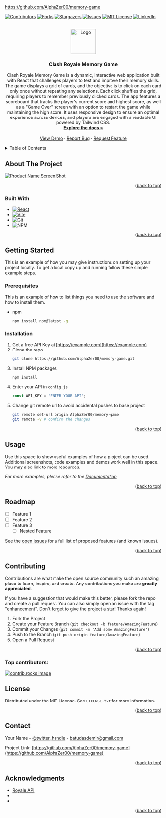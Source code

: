 https://github.com/AlphaZer00/memory-game
<a id="readme-top"></a>
<!-- PROJECT SHIELDS -->
<!--
*** I'm using markdown "reference style" links for readability.
*** Reference links are enclosed in brackets [ ] instead of parentheses ( ).
*** See the bottom of this document for the declaration of the reference variables
*** for contributors-url, forks-url, etc. This is an optional, concise syntax you may use.
*** https://www.markdownguide.org/basic-syntax/#reference-style-links
-->
[![Contributors][contributors-shield]][contributors-url]
[![Forks][forks-shield]][forks-url]
[![Stargazers][stars-shield]][stars-url]
[![Issues][issues-shield]][issues-url]
[![MIT License][license-shield]][license-url]
[![LinkedIn][linkedin-shield]][linkedin-url]



<!-- PROJECT LOGO -->
<br />
<div align="center">
  <a href="https://github.com/AlphaZer00/memory-game">
    <img src="images/logo.png" alt="Logo" width="80" height="80">
  </a>

<h3 align="center">Clash Royale Memory Game</h3>

  <p align="center">
    Clash Royale Memory Game is a dynamic, interactive web application built with React that challenges players to test and improve their memory skills. The game displays a grid of cards, and the objective is to click on each card only once without repeating any selections. Each click shuffles the grid, requiring players to remember previously clicked cards. The app features a scoreboard that tracks the player's current score and highest score, as well as a "Game Over" screen with an option to restart the game while maintaining the high score. It uses responsive design to ensure an optimal experience across devices, and players are engaged with a readable UI powered by Tailwind CSS.
    <br />
    <a href="https://github.com/AlphaZer00/memory-game"><strong>Explore the docs »</strong></a>
    <br />
    <br />
    <a href="https://github.com/AlphaZer00/memory-game">View Demo</a>
    ·
    <a href="https://github.com/AlphaZer00/memory-game/issues/new?labels=bug&template=bug-report---.md">Report Bug</a>
    ·
    <a href="https://github.com/AlphaZer00/memory-game/issues/new?labels=enhancement&template=feature-request---.md">Request Feature</a>
  </p>
</div>



<!-- TABLE OF CONTENTS -->
<details>
  <summary>Table of Contents</summary>
  <ol>
    <li>
      <a href="#about-the-project">About The Project</a>
      <ul>
        <li><a href="#built-with">Built With</a></li>
      </ul>
    </li>
    <li>
      <a href="#getting-started">Getting Started</a>
      <ul>
        <li><a href="#prerequisites">Prerequisites</a></li>
        <li><a href="#installation">Installation</a></li>
      </ul>
    </li>
    <li><a href="#usage">Usage</a></li>
    <li><a href="#roadmap">Roadmap</a></li>
    <li><a href="#contributing">Contributing</a></li>
    <li><a href="#license">License</a></li>
    <li><a href="#contact">Contact</a></li>
    <li><a href="#acknowledgments">Acknowledgments</a></li>
  </ol>
</details>



<!-- ABOUT THE PROJECT -->
## About The Project

[![Product Name Screen Shot][product-screenshot]](https://example.com)

<p align="right">(<a href="#readme-top">back to top</a>)</p>



### Built With


* [![React][React.js]][React-url]
* [![Vite][Vite.dev]][Vite-url]
* ![Git](https://img.shields.io/badge/git-%23F05033.svg?style=for-the-badge&logo=git&logoColor=white)
* ![NPM](https://img.shields.io/badge/NPM-%23CB3837.svg?style=for-the-badge&logo=npm&logoColor=white)

<p align="right">(<a href="#readme-top">back to top</a>)</p>



<!-- GETTING STARTED -->
## Getting Started

This is an example of how you may give instructions on setting up your project locally.
To get a local copy up and running follow these simple example steps.

### Prerequisites

This is an example of how to list things you need to use the software and how to install them.
* npm
  ```sh
  npm install npm@latest -g
  ```

### Installation

1. Get a free API Key at [https://example.com](https://example.com)
2. Clone the repo
   ```sh
   git clone https://github.com/AlphaZer00/memory-game.git
   ```
3. Install NPM packages
   ```sh
   npm install
   ```
4. Enter your API in `config.js`
   ```js
   const API_KEY = 'ENTER YOUR API';
   ```
5. Change git remote url to avoid accidental pushes to base project
   ```sh
   git remote set-url origin AlphaZer00/memory-game
   git remote -v # confirm the changes
   ```

<p align="right">(<a href="#readme-top">back to top</a>)</p>



<!-- USAGE EXAMPLES -->
## Usage

Use this space to show useful examples of how a project can be used. Additional screenshots, code examples and demos work well in this space. You may also link to more resources.

_For more examples, please refer to the [Documentation](https://example.com)_

<p align="right">(<a href="#readme-top">back to top</a>)</p>



<!-- ROADMAP -->
## Roadmap

- [ ] Feature 1
- [ ] Feature 2
- [ ] Feature 3
    - [ ] Nested Feature

See the [open issues](https://github.com/AlphaZer00/memory-game/issues) for a full list of proposed features (and known issues).

<p align="right">(<a href="#readme-top">back to top</a>)</p>



<!-- CONTRIBUTING -->
## Contributing

Contributions are what make the open source community such an amazing place to learn, inspire, and create. Any contributions you make are **greatly appreciated**.

If you have a suggestion that would make this better, please fork the repo and create a pull request. You can also simply open an issue with the tag "enhancement".
Don't forget to give the project a star! Thanks again!

1. Fork the Project
2. Create your Feature Branch (`git checkout -b feature/AmazingFeature`)
3. Commit your Changes (`git commit -m 'Add some AmazingFeature'`)
4. Push to the Branch (`git push origin feature/AmazingFeature`)
5. Open a Pull Request

<p align="right">(<a href="#readme-top">back to top</a>)</p>

### Top contributors:

<a href="https://github.com/AlphaZer00/memory-game/graphs/contributors">
  <img src="https://contrib.rocks/image?repo=AlphaZer00/memory-game" alt="contrib.rocks image" />
</a>



<!-- LICENSE -->
## License

Distributed under the MIT License. See `LICENSE.txt` for more information.

<p align="right">(<a href="#readme-top">back to top</a>)</p>



<!-- CONTACT -->
## Contact

Your Name - [@twitter_handle](https://twitter.com/twitter_handle) - batudasdemir@gmail.com

Project Link: [https://github.com/AlphaZer00/memory-game](https://github.com/AlphaZer00/memory-game)

<p align="right">(<a href="#readme-top">back to top</a>)</p>



<!-- ACKNOWLEDGMENTS -->
## Acknowledgments

* [Royale API](https://github.com/royaleapi)
* []()
* []()

<p align="right">(<a href="#readme-top">back to top</a>)</p>



<!-- MARKDOWN LINKS & IMAGES -->
<!-- https://www.markdownguide.org/basic-syntax/#reference-style-links -->
[contributors-shield]: https://img.shields.io/github/contributors/AlphaZer00/memory-game.svg?style=for-the-badge
[contributors-url]: https://github.com/AlphaZer00/memory-game/graphs/contributors
[forks-shield]: https://img.shields.io/github/forks/AlphaZer00/memory-game.svg?style=for-the-badge
[forks-url]: https://github.com/AlphaZer00/memory-game/network/members
[stars-shield]: https://img.shields.io/github/stars/AlphaZer00/memory-game.svg?style=for-the-badge
[stars-url]: https://github.com/AlphaZer00/memory-game/stargazers
[issues-shield]: https://img.shields.io/github/issues/AlphaZer00/memory-game.svg?style=for-the-badge
[issues-url]: https://github.com/AlphaZer00/memory-game/issues
[license-shield]: https://img.shields.io/github/license/AlphaZer00/memory-game.svg?style=for-the-badge
[license-url]: https://github.com/AlphaZer00/memory-game/blob/master/LICENSE.txt
[linkedin-shield]: https://img.shields.io/badge/-LinkedIn-black.svg?style=for-the-badge&logo=linkedin&colorB=555
[linkedin-url]: https://linkedin.com/in/batuhan-dasdemir
[product-screenshot]: images/screenshot.png
[Next.js]: https://img.shields.io/badge/next.js-000000?style=for-the-badge&logo=nextdotjs&logoColor=white
[Next-url]: https://nextjs.org/
[React.js]: https://img.shields.io/badge/React-20232A?style=for-the-badge&logo=react&logoColor=61DAFB
[React-url]: https://reactjs.org/
[Vite.dev]: https://img.shields.io/badge/Vite-646CFF?style=for-the-badge&logo=Vite&logoColor=white
[Vite-url]: https://vite.dev
